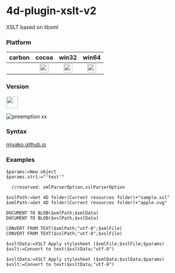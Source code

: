 # 4d-plugin-xslt-v2
XSLT based on libxml

### Platform

| carbon | cocoa | win32 | win64 |
|:------:|:-----:|:---------:|:---------:|
||<img src="https://cloud.githubusercontent.com/assets/1725068/22371562/1b091f0a-e4db-11e6-8458-8653954a7cce.png" width="24" height="24" />|<img src="https://cloud.githubusercontent.com/assets/1725068/22371562/1b091f0a-e4db-11e6-8458-8653954a7cce.png" width="24" height="24" />|<img src="https://cloud.githubusercontent.com/assets/1725068/22371562/1b091f0a-e4db-11e6-8458-8653954a7cce.png" width="24" height="24" />|

### Version

<img src="https://user-images.githubusercontent.com/1725068/41266195-ddf767b2-6e30-11e8-9d6b-2adf6a9f57a5.png" width="32" height="32" />

![preemption xx](https://user-images.githubusercontent.com/1725068/41327179-4e839948-6efd-11e8-982b-a670d511e04f.png)

### Syntax

[miyako.github.io](https://miyako.github.io/2019/09/17/4d-plugin-xslt.html)

### Examples

```
$params:=New object
$params.str1:="'test'"

  //reserved: xmlParserOption,xslParserOption

$xslPath:=Get 4D folder(Current resources folder)+"sample.xsl"
$xmlPath:=Get 4D folder(Current resources folder)+"apple.svg"

DOCUMENT TO BLOB($xmlPath;$xmlData)
DOCUMENT TO BLOB($xslPath;$xslData)

CONVERT FROM TEXT($xmlPath;"utf-8";$xmlFile)
CONVERT FROM TEXT($xslPath;"utf-8";$xslFile)

$xsltData:=XSLT Apply stylesheet ($xmlFile;$xslFile;$params)
$xslt:=Convert to text($xsltData;"utf-8")

$xsltData:=XSLT Apply stylesheet ($xmlData;$xslData;$params)
$xslt:=Convert to text($xsltData;"utf-8")
```
